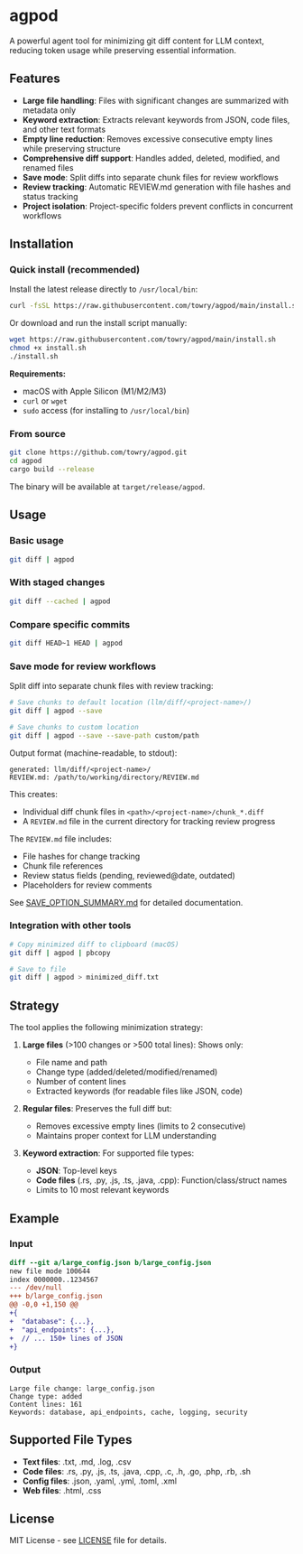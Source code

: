 # agpod

A powerful agent tool for minimizing git diff content for LLM context, reducing token usage while preserving essential information.

## Features

- **Large file handling**: Files with significant changes are summarized with metadata only
- **Keyword extraction**: Extracts relevant keywords from JSON, code files, and other text formats
- **Empty line reduction**: Removes excessive consecutive empty lines while preserving structure
- **Comprehensive diff support**: Handles added, deleted, modified, and renamed files
- **Save mode**: Split diffs into separate chunk files for review workflows
- **Review tracking**: Automatic REVIEW.md generation with file hashes and status tracking
- **Project isolation**: Project-specific folders prevent conflicts in concurrent workflows

## Installation

### Quick install (recommended)

Install the latest release directly to `/usr/local/bin`:

```bash
curl -fsSL https://raw.githubusercontent.com/towry/agpod/main/install.sh | bash
```

Or download and run the install script manually:

```bash
wget https://raw.githubusercontent.com/towry/agpod/main/install.sh
chmod +x install.sh
./install.sh
```

**Requirements:**
- macOS with Apple Silicon (M1/M2/M3)
- `curl` or `wget`
- `sudo` access (for installing to `/usr/local/bin`)

### From source

```bash
git clone https://github.com/towry/agpod.git
cd agpod
cargo build --release
```

The binary will be available at `target/release/agpod`.

## Usage

### Basic usage

```bash
git diff | agpod
```

### With staged changes

```bash
git diff --cached | agpod
```

### Compare specific commits

```bash
git diff HEAD~1 HEAD | agpod
```

### Save mode for review workflows

Split diff into separate chunk files with review tracking:

```bash
# Save chunks to default location (llm/diff/<project-name>/)
git diff | agpod --save

# Save chunks to custom location
git diff | agpod --save --save-path custom/path
```

Output format (machine-readable, to stdout):
```
generated: llm/diff/<project-name>/
REVIEW.md: /path/to/working/directory/REVIEW.md
```

This creates:
- Individual diff chunk files in `<path>/<project-name>/chunk_*.diff`
- A `REVIEW.md` file in the current directory for tracking review progress

The `REVIEW.md` file includes:
- File hashes for change tracking
- Chunk file references
- Review status fields (pending, reviewed@date, outdated)
- Placeholders for review comments

See [SAVE_OPTION_SUMMARY.md](SAVE_OPTION_SUMMARY.md) for detailed documentation.

### Integration with other tools

```bash
# Copy minimized diff to clipboard (macOS)
git diff | agpod | pbcopy

# Save to file
git diff | agpod > minimized_diff.txt
```

## Strategy

The tool applies the following minimization strategy:

1. **Large files** (>100 changes or >500 total lines): Shows only:
   - File name and path
   - Change type (added/deleted/modified/renamed)
   - Number of content lines
   - Extracted keywords (for readable files like JSON, code)

2. **Regular files**: Preserves the full diff but:
   - Removes excessive empty lines (limits to 2 consecutive)
   - Maintains proper context for LLM understanding

3. **Keyword extraction**: For supported file types:
   - **JSON**: Top-level keys
   - **Code files** (.rs, .py, .js, .ts, .java, .cpp): Function/class/struct names
   - Limits to 10 most relevant keywords

## Example

### Input
```diff
diff --git a/large_config.json b/large_config.json
new file mode 100644
index 0000000..1234567
--- /dev/null
+++ b/large_config.json
@@ -0,0 +1,150 @@
+{
+  "database": {...},
+  "api_endpoints": {...},
+  // ... 150+ lines of JSON
+}
```

### Output
```
Large file change: large_config.json
Change type: added  
Content lines: 161
Keywords: database, api_endpoints, cache, logging, security
```

## Supported File Types

- **Text files**: .txt, .md, .log, .csv
- **Code files**: .rs, .py, .js, .ts, .java, .cpp, .c, .h, .go, .php, .rb, .sh
- **Config files**: .json, .yaml, .yml, .toml, .xml
- **Web files**: .html, .css

## License

MIT License - see [LICENSE](LICENSE) file for details.


